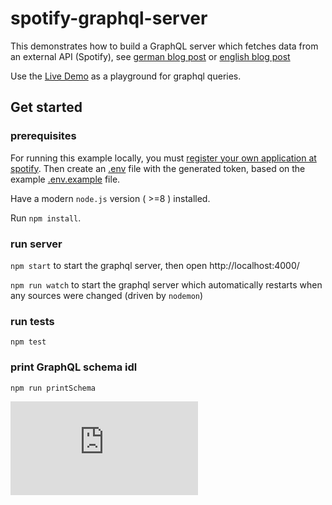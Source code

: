 # spotify-graphql-server

This demonstrates how to build a GraphQL server which fetches data from an external API (Spotify),
see [german blog post](https://blog.codecentric.de/2017/09/graphql-mit-spotify-teil-1-server) or
 [english blog post](https://blog.codecentric.de/en/2017/01/lets-build-spotify-graphql-server)

Use the [Live Demo](https://spotify-graphql-server.herokuapp.com/) as a playground for graphql queries.

## Get started

### prerequisites

For running this example locally, you must 
[register your own application at spotify](https://developer.spotify.com/documentation/general/guides/app-settings/#register-your-app).
Then create an [.env](./.env) file with the generated token, based on the example [.env.example](./.env.example) file.

Have a modern `node.js` version ( >=8 ) installed.

Run `npm install`. 

### run server

`npm start` to start the graphql server, then open http://localhost:4000/

`npm run watch` to start the graphql server which automatically restarts when any sources were changed (driven by `nodemon`)

### run tests

`npm test`

### print GraphQL schema idl

`npm run printSchema`

![Analytics](https://ga-beacon.appspot.com/UA-72383363-1/lowsky/spotify-graphql-server/README.md)
